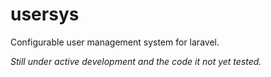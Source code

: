 # usersys
Configurable user management system for laravel.

*Still under active development and the code it not yet tested.*
